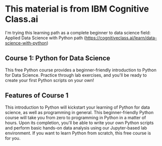 # This material is from IBM Cognitive Class.ai
I'm trying this learning path as a complete beginner to data science field: <br/>
Applied Data Science with Python path (https://cognitiveclass.ai/learn/data-science-with-python) 

## Course 1: Python for Data Science
This free Python course provides a beginner-friendly introduction to Python for Data Science. Practice through lab exercises, and you'll be ready to create your first Python scripts on your own!

## Features of Course 1
This introduction to Python will kickstart your learning of Python for data science, as well as programming in general. This beginner-friendly Python course will take you from zero to programming in Python in a matter of hours. Upon its completion, you'll be able to write your own Python scripts and perform basic hands-on data analysis using our Jupyter-based lab environment. If you want to learn Python from scratch, this free course is for you.
